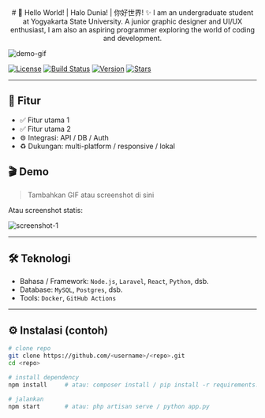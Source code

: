 <div align="center">
  # 🚀 Hello World!  |  Halo Dunia!  |  你好世界!
✨ I am an undergraduate student at Yogyakarta State University. A junior graphic designer and UI/UX enthusiast, I am also an aspiring programmer exploring the world of coding and development.
</div>

![demo-gif](https://media1.tenor.com/m/zlJUfpdLkrIAAAAC/neuvillette-genshin-impact.gif)

[![License](https://img.shields.io/badge/license-MIT-green.svg)](./LICENSE)
[![Build Status](https://img.shields.io/github/actions/workflow/status/<username>/<repo>/ci.yml?branch=main)](https://github.com/<username>/<repo>/actions)
[![Version](https://img.shields.io/badge/version-0.1.0-blue.svg)](https://github.com/<username>/<repo>/releases)
[![Stars](https://img.shields.io/github/stars/<username>/<repo>?style=social)](https://github.com/<username>/<repo>/stargazers)

---

## 🧩 Fitur
- ✅ Fitur utama 1
- ✅ Fitur utama 2
- ⚙️ Integrasi: API / DB / Auth
- ♻️ Dukungan: multi-platform / responsive / lokal


## 🎬 Demo
> Tambahkan GIF atau screenshot di sini



Atau screenshot statis:

![screenshot-1](https://raw.githubusercontent.com/<username>/<repo>/main/docs/screenshot-1.png)

---

## 🛠 Teknologi
- Bahasa / Framework: `Node.js`, `Laravel`, `React`, `Python`, dsb.
- Database: `MySQL`, `Postgres`, dsb.
- Tools: `Docker`, `GitHub Actions`

---

## ⚙️ Instalasi (contoh)
```bash
# clone repo
git clone https://github.com/<username>/<repo>.git
cd <repo>

# install dependency
npm install     # atau: composer install / pip install -r requirements.txt

# jalankan
npm start       # atau: php artisan serve / python app.py
